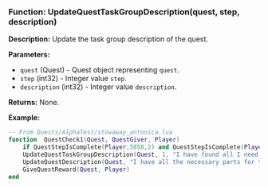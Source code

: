 ### Function: UpdateQuestTaskGroupDescription(quest, step, description)

**Description:**
Update the task group description of the quest.

**Parameters:**
- `quest` (Quest) - Quest object representing `quest`.
- `step` (int32) - Integer value `step`.
- `description` (int32) - Integer value `description`.

**Returns:** None.

**Example:**

```lua
-- From Quests/AlphaTest/stowaway_antonica.lua
function  QuestCheck1(Quest, QuestGiver, Player)
    if QuestStepIsComplete(Player,5858,2) and QuestStepIsComplete(Player,5858,3)and QuestStepIsComplete(Player,5858,4)  then
	UpdateQuestTaskGroupDescription(Quest, 1, "I have found all I need to Fast-Track to Qeynos.")
	UpdateQuestDescription(Quest, "I have all the necessary parts for the Fast-Track passage to Qeynos. The ride was a bit cramped...")
	GiveQuestReward(Quest, Player)
end
```

